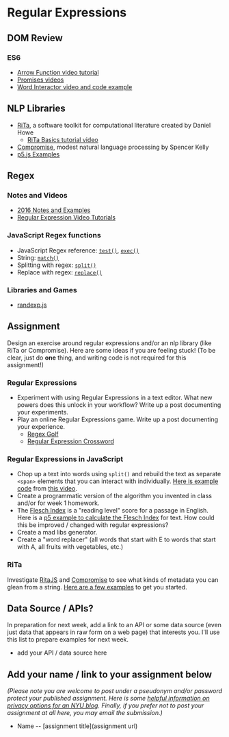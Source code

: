 # Regular Expressions

## DOM Review

### ES6
  - [Arrow Function video tutorial](https://youtu.be/mrYMzpbFz18)
  - [Promises videos](https://www.youtube.com/playlist?list=PLRqwX-V7Uu6bKLPQvPRNNE65kBL62mVfx)
  - [Word Interactor video and code example](https://thecodingtrain.com/CodingChallenges/038-work-interactor.html)

## NLP Libraries
* [RiTa](https://rednoise.org/rita/), a software toolkit for computational literature created by Daniel Howe
  * [RiTa Basics tutorial video](https://youtu.be/lIPEvh8HbGQ)
* [Compromise](https://github.com/spencermountain/compromise), modest natural language processing by Spencer Kelly
* [p5.js Examples](https://editor.p5js.org/a2zitp/collections/oG3L-OLvGP)

## Regex

### Notes and Videos
  - [2016 Notes and Examples](http://shiffman.net/a2z/regex/)
  - [Regular Expression Video Tutorials](https://www.youtube.com/watch?v=7DG3kCDx53c&list=PLRqwX-V7Uu6YEypLuls7iidwHMdCM6o2w)

### JavaScript Regex functions
  - JavaScript Regex reference: [`test()`](https://developer.mozilla.org/en-US/docs/Web/JavaScript/Reference/Global_Objects/RegExp/test), [`exec()`](https://developer.mozilla.org/en-US/docs/Web/JavaScript/Reference/Global_Objects/RegExp/exec)
  - String: [`match()`](https://developer.mozilla.org/en-US/docs/Web/JavaScript/Reference/Global_Objects/String/match)
  - Splitting with regex: [`split()`](https://developer.mozilla.org/en-US/docs/Web/JavaScript/Reference/Global_Objects/String/split)
  - Replace with regex: [`replace()`](https://developer.mozilla.org/en-US/docs/Web/JavaScript/Reference/Global_Objects/String/replace)

### Libraries and Games
  - [randexp.js](http://fent.github.io/randexp.js/)

## Assignment

Design an exercise around regular expressions and/or an nlp library (like RiTa or Compromise). Here are some ideas if you are feeling stuck! (To be clear, just do **one** thing, and writing code is not required for this assignment!)

### Regular Expressions
* Experiment with using Regular Expressions in a text editor. What new powers does this unlock in your workflow? Write up a post documenting your experiments.
* Play an online Regular Expressions game. Write up a post documenting your experience.
  * [Regex Golf](https://alf.nu/RegexGolf) 
  * [Regular Expression Crossword](https://regexcrossword.com/)

### Regular Expressions in JavaScript
* Chop up a text into words using `split()` and rebuild the text as separate `<span>` elements that you can interact with individually.  [Here is example code](https://editor.p5js.org/codingtrain/sketches/Jr3zCQw-9) from [this video](https://thecodingtrain.com/CodingChallenges/038-work-interactor.html).
* Create a programmatic version of the algorithm you invented in class and/or for week 1 homework.
* The [Flesch Index]() is a "reading level" score for a passage in English. Here is a [p5 example to calculate the Flesch Index](https://editor.p5js.org/a2zitp/sketches/OQx3A3Sa0) for text. How could this be improved / changed with regular expressions? 
* Create a mad libs generator.
* Create a "word replacer" (all words that start with E to words that start with A, all fruits with vegetables, etc.)

### RiTa
Investigate [RitaJS](https://github.com/dhowe/RiTaJS) and [Compromise](https://github.com/spencermountain/compromise) to see what kinds of metadata you can glean from a string.  [Here are a few examples](https://editor.p5js.org/a2zitp/collections/oG3L-OLvGP) to get you started.

## Data Source / APIs?
In preparation for next week, add a link to an API or some data source (even just data that appears in raw form on a web page) that interests you. I'll use this list to prepare examples for next week.
* add your API / data source here

## Add your name / link to your assignment below
*(Please note you are welcome to post under a pseudonym and/or password protect your published assignment. Here is some [helpful information on privacy options for an NYU blog](https://nyu.service-now.com/sp?id=kb_article&sysparm_article=KB0012245&sys_kb_id=b2ddc9da004aa1002a5d036a271e5f70&spa=1). Finally, if you prefer not to post your assignment at all here, you may email the submission.)*
* Name -- [assignment title](assignment url)